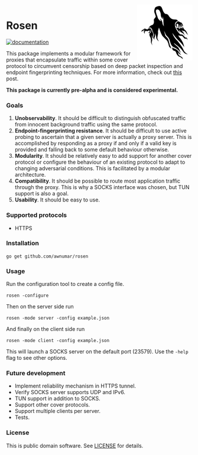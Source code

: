 <img align="right" src="icon.svg" width="150px">

# Rosen

[![documentation](https://godoc.org/github.com/awnumar/rosen?status.svg)](https://godoc.org/github.com/awnumar/rosen)

This package implements a modular framework for proxies that encapsulate traffic within some cover protocol to circumvent censorship based on deep packet inspection and endpoint fingerprinting techniques. For more information, check out [this](http://spacetime.dev/rosen-censorship-resistant-proxy-tunnel) post.

**This package is currently pre-alpha and is considered experimental.**

### Goals

1. **Unobservability**. It should be difficult to distinguish obfuscated traffic from innocent background traffic using the same protocol.
2. **Endpoint-fingerprinting resistance**. It should be difficult to use active probing to ascertain that a given server is actually a proxy server. This is accomplished by responding as a proxy if and only if a valid key is provided and falling back to some default behaviour otherwise.
3. **Modularity**. It should be relatively easy to add support for another cover protocol or configure the behaviour of an existing protocol to adapt to changing adversarial conditions. This is facilitated by a modular architecture.
4. **Compatibility**. It should be possible to route most application traffic through the proxy. This is why a SOCKS interface was chosen, but TUN support is also a goal.
4. **Usability**. It should be easy to use.

### Supported protocols

- HTTPS

### Installation

```
go get github.com/awnumar/rosen
```

### Usage

Run the configuration tool to create a config file.

```
rosen -configure
```

Then on the server side run

```
rosen -mode server -config example.json
```

And finally on the client side run

```
rosen -mode client -config example.json
```

This will launch a SOCKS server on the default port (23579). Use the `-help` flag to see other options.

### Future development

- Implement reliability mechanism in HTTPS tunnel.
- Verify SOCKS server supports UDP and IPv6.
- TUN support in addition to SOCKS.
- Support other cover protocols.
- Support multiple clients per server.
- Tests.

### License

This is public domain software. See [LICENSE](/LICENSE) for details.
